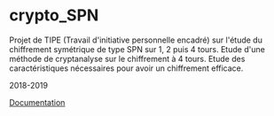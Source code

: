 # crypto_SPN

Projet de TIPE (Travail d'initiative personnelle encadré) sur l'étude du chiffrement symétrique de type SPN sur 1, 2 puis 4 tours.
Etude d'une méthode de cryptanalyse sur le chiffrement à 4 tours.
Etude des caractéristiques nécessaires pour avoir un chiffrement efficace.


2018-2019

[Documentation](Beamer.pdf)
